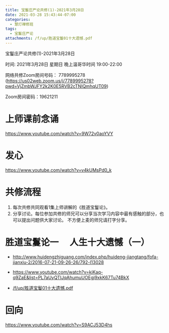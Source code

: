 ```yaml
---
title: 宝鬘庄严论共修(1)-2021年3月28日
date: 2021-03-28 15:43:44-07:00
categories:
  - 慧灯禅修班
tags:
  - 宝鬘庄严论
attachments: /f/up/胜道宝鬘01十大遗憾.pdf
---
```

宝鬘庄严论共修(1)-2021年3月28日 

时间: 2021年3月28日 星期日 晚上温哥华时间 19:00-22:00  

网络共修Zoom房间号码： 7789995278 (<https://us02web.zoom.us/j/7789995278?pwd=VjZmbWJFY2k2K0E5RVB2cTNIQmhqUT09>)

Zoom房间密码：19621211

# 上师课前念诵

<https://www.youtube.com/watch?v=9W72v0aoYVY>

# 发心

<https://www.youtube.com/watch?v=v4kUMsPd0_k>

# 共修流程  

1. 每次共修共同观看1集上师讲解的《胜道宝鬘论》。
2. 分享讨论。每位参加共修的师兄可以分享当次学习内容中最有感触的部分，也可以提出问题供大家讨论。
不方便上麦的师兄请打字分享。

# 胜道宝鬘论一 　人生十大遗憾（一）

- <http://www.huidengzhiguang.com/index.php/huideng-jiangtang/fofa-jianxiu-2/2016-07-21-09-26-26/792-l13028>
- <https://www.youtube.com/watch?v=kiKaq-q9ZaE&list=PL7aUyQTIJqAhumuUOEgj9xkK67Tu74BkX>

- [/f/up/胜道宝鬘01十大遗憾.pdf](https://s3.ap-northeast-1.wasabisys.com/hdcx/hdv/f/up/胜道宝鬘01十大遗憾.pdf)

# 回向 

<https://www.youtube.com/watch?v=S9ACJ53D4hs>